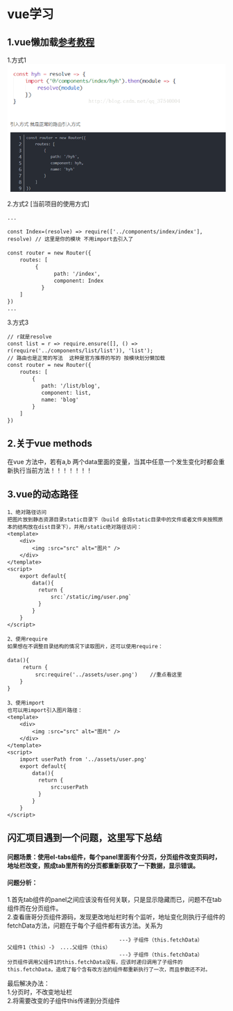 # vue学习
## 1.vue懒加载[参考教程](https://blog.csdn.net/qq_37540004/article/details/78727063)
 1.方式1
![图片显示不出来请查看教程](./imgs/1.png)

 2.方式2 [当前项目的使用方式]
```
...

const Index=(resolve) => require(['../components/index/index'], resolve) // 这里是你的模块 不用import去引入了

const router = new Router({
    routes: [
		 {
		       path: '/index',
		       component: Index
		   }
	]
})
...
```
3.方式3
```
// r就是resolve
const list = r => require.ensure([], () => r(require('../components/list/list')), 'list');
// 路由也是正常的写法  这种是官方推荐的写的 按模块划分懒加载 
const router = new Router({
    routes: [
		{
		   path: '/list/blog',
		   component: list,
		   name: 'blog'
		}
	]
})
```
## 2.关于vue methods
在vue 方法中，若有a,b 两个data里面的变量，当其中任意一个发生变化时都会重新执行当前方法！！！！！！！

## 3.vue的动态路径
```$xslt
1、绝对路径访问
把图片放到静态资源目录static目录下（build 会将static目录中的文件或者文件夹按照原本的结构放在dist目录下），并用/static绝对路径访问：
<template>
    <div>
        <img :src="src" alt="图片" />
    </div>
</template>
<script>
    export default{
        data(){
          return {
              src:`/static/img/user.png`
          }
        }
    }
</script>

2、使用require
如果想在不调整目录结构的情况下读取图片，还可以使用require：

data(){
     return {
         src:require('../assets/user.png')    //重点看这里
    }
}

3、使用import
也可以用import引入图片路径：
<template>
    <div>
        <img :src="src" alt="图片" />
    </div>
</template>
<script>
    import userPath from '../assets/user.png'
    export default{
        data(){
          return {
              src:userPath 
          }
        }
    }
</script>

```
## 闪汇项目遇到一个问题，这里写下总结
#### 问题场景：使用el-tabs组件，每个panel里面有个分页，分页组件改变页码时，地址栏改变，照成tab里所有的分页都重新获取了一下数据，显示错误。  
#### 问题分析：
1.首先tab组件的panel之间应该没有任何关联，只是显示隐藏而已，问题不在tab组件而在分页组件。  
2.查看唐哥分页组件源码，发现更改地址栏时有个监听，地址变化则执行子组件的fetchData方法，问题在于每个子组件都有该方法。关系为  

```angular2
                                    ---》子组件（this.fetchData）
父组件1（this）-》 ....父组件（this）
                                    ---》子组件（this.fetchData）
分页组件调用父组件1的this.fetchData没有，应该时递归调用了子组件的this.fetchData，造成了每个含有改方法的组件都重新执行了一次，而且参数还不对。

```         
最后解决办法：  
1.分页时，不改变地址栏  
2.将需要改变的子组件this传递到分页组件
